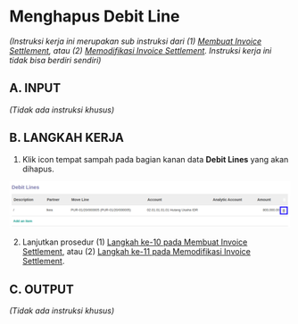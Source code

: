 # Menghapus Debit Line

*(Instruksi kerja ini merupakan sub instruksi dari (1) [Membuat Invoice Settlement](./membuat.md), atau (2) [Memodifikasi Invoice Settlement](./memodifikasi.md). Instruksi kerja ini tidak bisa berdiri sendiri)*

## A. INPUT

*(Tidak ada instruksi khusus)*

## B. LANGKAH KERJA

1. Klik icon tempat sampah pada bagian kanan data **Debit Lines** yang akan dihapus.

![](../../img/invoice-settlement/tombol-hapus-debit-line.png)

2. Lanjutkan prosedur (1) [Langkah ke-10 pada Membuat Invoice Settlement](./membuat.md#langkah-10), atau (2) [Langkah ke-11 pada Memodifikasi Invoice Settlement](./memodifikasi.md#langkah-11).

## C. OUTPUT

*(Tidak ada instruksi khusus)*
